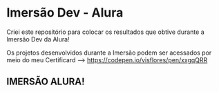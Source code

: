 # Imersão Dev - Alura

Criei este repositório para colocar os resultados que obtive durante a Imersão Dev da Alura!

Os projetos desenvolvidos durante a Imersão podem ser acessados por meio do meu Certificard --> https://codepen.io/visflores/pen/xxgqQRR


## IMERSÃO ALURA!
